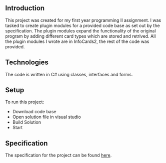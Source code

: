 ## Introduction
This project was created for my first year programming II assignment.
I was tasked to create plugin modules for a provided code base as set out by the specification. The plugin modules expand the functionality of the original program by adding different card types which are stored and retrived.
All the plugin modules I wrote are in InfoCards2, the rest of the code was provided.

## Technologies
The code is written in C# using classes, interfaces and forms.

## Setup
To run this project:
* Download code base
* Open solution file in visual studio
* Build Solution
* Start

## Specification
The specification for the project can be found [here](../master/Programming%20II%20Assignment%20Specification.pdf).
